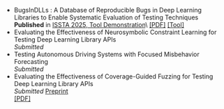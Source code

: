 - BugsInDLLs : A Database of Reproducible Bugs in Deep Learning Libraries to Enable Systematic Evaluation of Testing Techniques\
**Published** in [ISSTA 2025, Tool Demonstration](https://conf.researchr.org/track/issta-2025/issta-2025-tool-demonstrations?)\
[[PDF]](https://dl.acm.org/doi/pdf/10.1145/3713081.3731739) [[Tool]](https://github.com/ncsu-swat/bugsindlls)
- Evaluating the Effectiveness of Neurosymbolic Constraint Learning for Testing Deep Learning Library APIs\
_Submitted_
- Testing Autonomous Driving Systems with Focused Misbehavior Forecasting\
_Submitted_
- Evaluating the Effectiveness of Coverage-Guided Fuzzing for Testing Deep Learning Library APIs\
_Submitted_ [Preprint](https://arxiv.org/abs/2509.14626)\
[[PDF]](https://arxiv.org/pdf/2509.14626)
